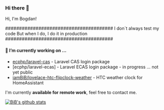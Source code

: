 ### Hi there 👋

Hi, I'm Bogdan!

 #######################################
    I don`t always test my code
   But when I do, I do it in production
 #######################################

#### 🔭 I’m currently working on ...

- [ecphp/laravel-cas](https://github.com/ecphp/laravel-cas) - Laravel CAS login package 
- [ecphp/laravel-ecas] - Laravel ECAS login package - in progress ... not yet public
- [iamBiB/lovelace-htc-flipclock-weather](https://github.com/iamBiB/lovelace-htc-flipclock-weather) - HTC weather clock for HomeAssistant

I'm currently **available for remote work**, feel free to contact me.

[![BiB's github stats](https://github-readme-stats.vercel.app/api?username=iamBiB&count_private=true&show_icons=true)](https://github.com/iambib)
